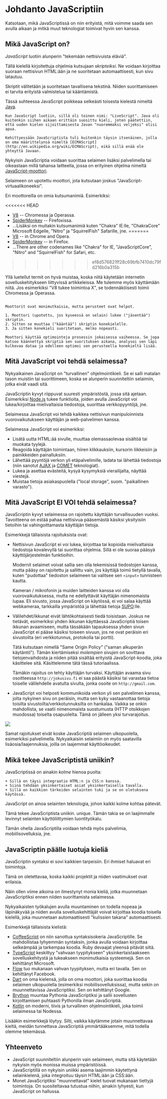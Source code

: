 # Johdanto JavaScriptiin

Katsotaan, mikä JavaScriptissä on niin erityistä, mitä voimme saada sen avulla aikaan ja mitkä muut teknologiat toimivat hyvin sen kanssa.

## Mikä JavaScript on?

*JavaScript* luotiin alunperin "tekemään nettisivuista eläviä".

Tällä kielellä kirjoitettuja ohjelmia kutsujaan *skripteiksi*. Ne voidaan kirjoittaa suoraan nettisivun HTML:ään ja ne suoritetaan automaattisesti, kun sivu latautuu.

Skriptit välitetään ja suoritetaan tavallisena tekstinä. Niiden suorittamiseen ei tarvita erityistä valmistelua tai kääntämistä.

Tässä suhteessa JavaScript poikkeaa selkeästi toisesta kielestä nimeltä [Java](https://fi.wikipedia.org/wiki/Java).

```smart header="Miksi sen nimi on <u>Java</u>Script?"
Kun JavaScript luotiin, sillä oli toinen nimi: "LiveScript". Java oli kuitenkin siihen aikaan erittäin suosittu kieli, joten päätettiin, että uuden kielen sijoittamisesta Javan "nuoremmaksi veljeksi" olisi apua.

Kehittyessään JavaScriptista tuli kuitenkin täysin itsenäinen, jolla on oma määrittelynsä nimeltä [ECMAScript](http://en.wikipedia.org/wiki/ECMAScript), eikä sillä enää ole yhteyttä Javaan.
```

Nykyisin JavaScriptia voidaan suorittaa selaimen lisäksi palvelimella tai oikeastaan millä tahansa laitteella, jossa on erityinen ohjelma nimeltä [JavaScript-moottori](https://en.wikipedia.org/wiki/JavaScript_engine).

Selaimeen on upotettu moottori, jota kutsutaan joskus "JavaScript-virtuaalikoneeksi".

Eri moottoreilla on omia kutsumanimiä. Esimerkiksi:

<<<<<<< HEAD
- [V8](https://fi.wikipedia.org/wiki/V8_(JavaScript-moottori)) -- Chromessa ja Operassa.
- [SpiderMonkey](https://en.wikipedia.org/wiki/SpiderMonkey) -- Firefoxissa.
- ...Lisäksi on muitakin kutsumanimiä kuten "Chakra" IE:lle, "ChakraCore" Microsoft Edgelle, "Nitro" ja "SquirrelFish" Safarille, jne.
=======
- [V8](https://en.wikipedia.org/wiki/V8_(JavaScript_engine)) -- in Chrome and Opera.
- [SpiderMonkey](https://en.wikipedia.org/wiki/SpiderMonkey) -- in Firefox.
- ...There are other codenames like "Chakra" for IE, "JavaScriptCore", "Nitro" and "SquirrelFish" for Safari, etc.
>>>>>>> ef8d576821ff28c69bfb7410dc79fd216b0a315b

Yllä luetellut termit on hyvä muistaa, koska niitä käytetään internetin sovelluskehitykseen liittyvissä artikkeleissa. Me tulemme myös käyttämään niitä. Jos esimerkiksi "V8 tukee toimintoa X", se todennäköisesti toimii Chromessa ja Operassa.

```smart header="Miten moottorit toimivat?"

Moottorit ovat monimutkaisia, mutta perusteet ovat helpot.

1. Moottori (upotettu, jos kyseessä on selain) lukee ("jäsentää") skriptin.
2. Sitten se muuttaa ("kääntää") skriptin konekielelle.
3. Ja sitten konekieli suoritetaan, melko nopeasti.

Moottori käyttää optimointeja prosessin jokaisessa vaiheessa. Se jopa katsoo käännettyä skriptiä sen suorituksen aikana, analysoi sen läpi kulkevaa dataa ja edelleen optimoi sen perusteella konekieltä lisää.
```

## Mitä JavaScript voi tehdä selaimessa?

Nykyaikainen JavaScript on "turvallinen" ohjelmointikieli. Se ei salli matalan tason muistiin tai suorittimeen, koska se alunperin suunniteltiin selaimiin, jotka eivät vaadi sitä.

JavaScriptin kyvyt riippuvat suuresti ympäristöstä, jossa sitä ajetaan. Esimerkiksi [Node.js](https://wikipedia.org/wiki/Node.js) tukee funktioita, joiden avulla JavaScript voi lukea/kirjoittaa mielivaltaisia tiedostoja, suorittaa verkkopyyntöjä, jne.

Selaimessa JavaScript voi tehdä kaikkea nettisivun manipuloinnista vuorovaikutukseen käyttäjän ja web-palvelimen kanssa.

Selaimessa JavaScript voi esimerkiksi:

- Lisätä uutta HTML:ää sivulle, muuttaa olemassaolevaa sisältöä tai muokata tyylejä.
- Reagoida käyttäjän toimintaan, hiiren klikkauksiin, kursorin liikkeisiin ja painikkeiden painalluksiin.
- Lähettää pyyntöjä verkon yli etäpalvelimille, ladata tai lähettää tiedostoja (niin sanotut [AJAX](https://fi.wikipedia.org/wiki/Ajax_(ohjelmointi)) ja [COMET](https://en.wikipedia.org/wiki/Comet_(programming)) teknologiat).
- Lukea ja asettaa evästeitä, kysyä kysymyksiä vierailijalta, näyttää viestejä.
- Muistaa tietoja asiakaspuolella ("local storage", suom. "paikallinen varasto").

## Mitä JavaScript EI VOI tehdä selaimessa?

JavaScriptin kyvyt selaimessa on rajoitettu käyttäjän turvallisuuden vuoksi. Tavoitteena on estää pahaa nettisivua pääsemästä käsiksi yksityisiin tietoihin tai vahingoittamasta käyttäjän tietoja.

Esimerkkejä tällaisista rajoituksista ovat:

- Nettisivun JavaScript ei voi lukea, kirjoittaa tai kopioida mielivaltaisia tiedostoja kovalevyllä tai suorittaa ohjelmia. Sillä ei ole suoraa pääsyä käyttöjärjestelmän funktioihin.

    Modernit selaimet voivat sallia sen olla tekemisissä tiedostojen kanssa, mutta pääsy on rajoitettu ja sallittu vain, jos käyttäjä toimii tietyllä tavalla, kuten "pudottaa" tiedoston selaimeen tai valitsee sen `<input>` tunnisteen kautta.

    Kameran / mikrofonin ja muiden laitteiden kanssa voi olla vuorovaikutuksessa, mutta ne edellyttävät käyttäjän nimenomaista lupaa. Eli sivusto, jossa JavaScript on käytössä, ei voi salaa käyttää webkameraa, tarkkailla ympäristöä ja lähettää tietoja [SUPO](https://fi.wikipedia.org/wiki/Suojelupoliisi):lle.
- Välilehdet/ikkunat eivät lähtökohtaisesti tiedä toisistaan. Joskus ne tietävät, esimerkiksi yhden ikkunan käyttäessä JavaScriptiä toisen ikkunan avaamiseen, mutta tässäkään tapauksessa yhden sivun JavaScript ei pääse käsiksi toiseen sivuun, jos ne ovat peräisin eri sivustoilta (eri verkkotunnus, protokolla tai portti).

    Tätä kutsutaan nimellä "Same Origin Policy" ("saman alkuperän käytäntö"). Tämän kiertämiseksi *molempien sivujen* on sovittava tietojenvaihdosta ja niiden pitää sisältää erityistä JavaScript-koodia, joka käsittelee sitä. Käsittelemme tätä tässä tutoriaalissa.

    Tämäkin rajoitus on tehty käyttäjän turvaksi. Käyttäjän avaama sivu osoitteessa `http://jokusivu.fi` ei saa päästä käsiksi tai varastaa tietoa toiselle välilehdelle avatulta sivulta, jonka osoite on `http://gmail.com`.
- JavaScript voi helposti kommunikoida verkon yli sen palvelimen kanssa, jolta nykyinen sivu on peräisin, mutta sen kyky vastaanottaa tietoja toisilta sivustoilta/verkkotunnuksilta on hankalaa. Vaikka se onkin mahdollista, se vaatii nimenomaista suostumusta (HTTP otsikkojen muodossa) toiselta osapuolelta. Tämä on jälleen yksi turvarajoitus.

![](limitations.svg)

Samat rajoitukset eivät koske JavaScriptiä selaimen ulkopuolella, esimerkiksi palvelimella. Nykyaikaisiin selaimiin on myös saatavilla lisäosia/laajennuksia, joilla on laajemmat käyttöoikeudet.

## Mikä tekee JavaScriptistä uniikin?

JavaScriptissä on ainakin *kolme* hienoa puolta:

```compare
+ Sillä on täysi integraatio HTML:n ja CSS:n kanssa.
+ Siinä tehdään yksinkertaiset asiat yksinkertaisella tavalla.
+ Sillä on kaikkien tärkeiden selainten tuki ja se on oletuksena käytössä.
```
JavaScript on ainoa selainten teknologia, johon kaikki kolme kohtaa pätevät.

Tämä tekee JavaScriptista uniikin. unique. Tämän takia se on laajimmalle levinnyt selainten käyttöliittymien luontityökalu.

Tämän ohella JavaScriptilla voidaan tehdä myös palvelimia, mobiilisovelluksia, jne.

## JavaScriptin päälle luotuja kieliä

JavaScriptin syntaksi ei sovi kaikkien tarpeisiin. Eri ihmiset haluavat eri toimintoja.

Tämä on oletettavaa, koska kaikki projektit ja niiden vaatimukset ovat erilaisia.

Näin ollen viime aikoina on ilmestynyt monia kieliä, jotka muunnetaan JavaScriptiksi ennen niiden suorittamista selaimessa.

Nykyaikaisten työkalujen avulla muuntaminen on todella nopeaa ja läpinäkyvää ja niiden avulla sovelluskehittäjät voivat kirjoittaa koodia toisella kielellä, joka muunnetaan automaattisesti "kulissien takana" automaattisesti.

Esimerkkejä tällaisista kielistä:

- [CoffeeScript](http://coffeescript.org/) on niin sanottua syntaksisokeria JavaScriptille. Se mahdollistaa lyhyemmän syntaksin, jonka avulla voidaan kirjoittaa selkeämpää ja tarkempaa koodia. Ruby devaajat yleensä pitävät siitä.
- [TypeScript](http://www.typescriptlang.org/) keskittyy "vahvaan tyypitykseen" yksinkertaistaakseen sovelluskehitystä ja tukeakseen monimutkaisia systeemejä. Sen on kehittänyt Microsoft.
- [Flow](http://flow.org/) tuo mukanaan vahvan tyypityksen, mutta eri tavalla. Sen on kehittänyt Facebook.
- [Dart](https://www.dartlang.org/) on oma kielensä, jolla on oma moottori, joka suorittaa koodia selaimen ulkopuolella (esimerkiksi mobiilisovelluksissa), mutta sekin on muunnettavissa JavaScriptiksi. Sen on kehittänyt Google.
- [Brython](https://brython.info/) muuntaa Pythonia JavaScriptiksi ja sallii sovellusten kirjoittamisen puhtaasti Pythonilla ilman JavaScriptiä.
- [Kotlin](https://kotlinlang.org/docs/reference/js-overview.html) on moderni, tiivis ja turvallinen ohjelmointikieli, joka toimii selaimessa tai Nodessa.

Lisääkin esimerkkejä löytyy. Silti, vaikka käytämme jotain muunnettavaa kieltä, meidän tunnettava JavaScriptiä ymmärtääksemme, mitä todella olemme tekemässä.

## Yhteenveto

- JavaScript suunniteltiin alunperin vain selaimeen, mutta sitä käytetään nykyisin myös monissa muissa ympäristöissä.
- JavaScriptillä on nykyisin uniikki asema laajimmin käytettynä selainkielenä, joka integroituu täysin HTML:ään ja CSS:ään.
- Monet JavaScriptiksi "muunnettavat" kielet tuovat mukanaan tiettyjä toimintoja. On suositeltavaa tutustua niihin, ainakin lyhyesti, kun JavaScript on hallussa.
